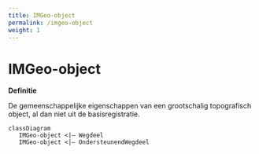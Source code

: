 ```yaml
---
title: IMGeo-object
permalink: /imgeo-object
weight: 1
---
```


# IMGeo-object

**Definitie**

De gemeenschappelijke eigenschappen van een grootschalig topografisch object, al
dan niet uit de basisregistratie.

```mermaid
classDiagram
   IMGeo-object <|– Wegdeel
   IMGeo-object <|– OndersteunendWegdeel
```
